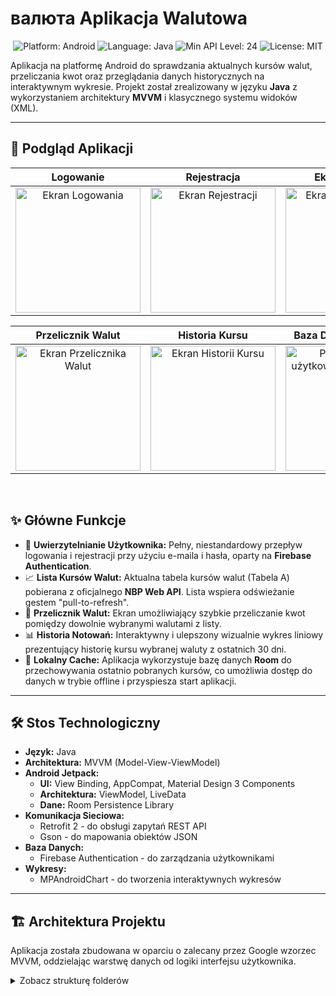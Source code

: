 #  валюта Aplikacja Walutowa

<p align="center">
  <img src="https://img.shields.io/badge/Platform-Android-green.svg" alt="Platform: Android">
  <img src="https://img.shields.io/badge/Language-Java-blue.svg" alt="Language: Java">
  <img src="https://img.shields.io/badge/API-24%2B-orange.svg" alt="Min API Level: 24">
  <img src="https://img.shields.io/badge/License-MIT-lightgrey.svg" alt="License: MIT">
</p>

Aplikacja na platformę Android do sprawdzania aktualnych kursów walut, przeliczania kwot oraz przeglądania danych historycznych na interaktywnym wykresie. Projekt został zrealizowany w języku **Java** z wykorzystaniem architektury **MVVM** i klasycznego systemu widoków (XML).

---

## 📱 Podgląd Aplikacji

| Logowanie | Rejestracja | Ekran Główny |
| :---: |:---:|:---:|
| <img src="link_do_screena_logowanie.png" alt="Ekran Logowania" width="200"/> | <img src="link_do_screena_rejestracja.png" alt="Ekran Rejestracji" width="200"/> | <img src="link_do_screena_lista.png" alt="Ekran Główny z listą walut" width="200"/> |

| Przelicznik Walut | Historia Kursu | Baza Danych Firebase |
| :---: |:---:|:---:|
| <img src="link_do_screena_przelicznik.png" alt="Ekran Przelicznika Walut" width="200"/> | <img src="link_do_screena_wykres.png" alt="Ekran Historii Kursu" width="200"/> | <img src="link_do_screena_firebase.png" alt="Potwierdzenie użytkownika w Firebase" width="200"/> |

<br>

## ✨ Główne Funkcje

* 🔑 **Uwierzytelnianie Użytkownika:** Pełny, niestandardowy przepływ logowania i rejestracji przy użyciu e-maila i hasła, oparty na **Firebase Authentication**.
* 📈 **Lista Kursów Walut:** Aktualna tabela kursów walut (Tabela A) pobierana z oficjalnego **NBP Web API**. Lista wspiera odświeżanie gestem "pull-to-refresh".
* 💸 **Przelicznik Walut:** Ekran umożliwiający szybkie przeliczanie kwot pomiędzy dowolnie wybranymi walutami z listy.
* 📊 **Historia Notowań:** Interaktywny i ulepszony wizualnie wykres liniowy prezentujący historię kursu wybranej waluty z ostatnich 30 dni.
* 💾 **Lokalny Cache:** Aplikacja wykorzystuje bazę danych **Room** do przechowywania ostatnio pobranych kursów, co umożliwia dostęp do danych w trybie offline i przyspiesza start aplikacji.

---

## 🛠️ Stos Technologiczny

* **Język:** Java
* **Architektura:** MVVM (Model-View-ViewModel)
* **Android Jetpack:**
    * **UI:** View Binding, AppCompat, Material Design 3 Components
    * **Architektura:** ViewModel, LiveData
    * **Dane:** Room Persistence Library
* **Komunikacja Sieciowa:**
    * Retrofit 2 - do obsługi zapytań REST API
    * Gson - do mapowania obiektów JSON
* **Baza Danych:**
    * Firebase Authentication - do zarządzania użytkownikami
* **Wykresy:**
    * MPAndroidChart - do tworzenia interaktywnych wykresów

---

## 🏗️ Architektura Projektu

Aplikacja została zbudowana w oparciu o zalecany przez Google wzorzec MVVM, oddzielając warstwę danych od logiki interfejsu użytkownika.

<details>
  <summary>Zobacz strukturę folderów</summary>
